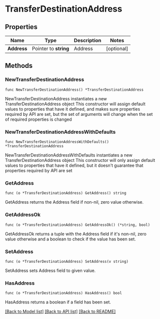 # TransferDestinationAddress

## Properties

Name | Type | Description | Notes
------------ | ------------- | ------------- | -------------
**Address** | Pointer to **string** | Address | [optional] 

## Methods

### NewTransferDestinationAddress

`func NewTransferDestinationAddress() *TransferDestinationAddress`

NewTransferDestinationAddress instantiates a new TransferDestinationAddress object
This constructor will assign default values to properties that have it defined,
and makes sure properties required by API are set, but the set of arguments
will change when the set of required properties is changed

### NewTransferDestinationAddressWithDefaults

`func NewTransferDestinationAddressWithDefaults() *TransferDestinationAddress`

NewTransferDestinationAddressWithDefaults instantiates a new TransferDestinationAddress object
This constructor will only assign default values to properties that have it defined,
but it doesn't guarantee that properties required by API are set

### GetAddress

`func (o *TransferDestinationAddress) GetAddress() string`

GetAddress returns the Address field if non-nil, zero value otherwise.

### GetAddressOk

`func (o *TransferDestinationAddress) GetAddressOk() (*string, bool)`

GetAddressOk returns a tuple with the Address field if it's non-nil, zero value otherwise
and a boolean to check if the value has been set.

### SetAddress

`func (o *TransferDestinationAddress) SetAddress(v string)`

SetAddress sets Address field to given value.

### HasAddress

`func (o *TransferDestinationAddress) HasAddress() bool`

HasAddress returns a boolean if a field has been set.


[[Back to Model list]](../README.md#documentation-for-models) [[Back to API list]](../README.md#documentation-for-api-endpoints) [[Back to README]](../README.md)



